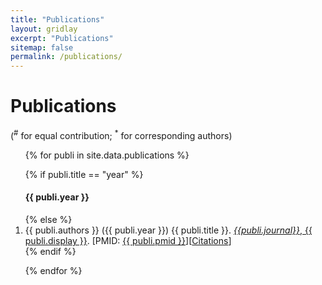 ```yaml
---
title: "Publications"
layout: gridlay
excerpt: "Publications"
sitemap: false
permalink: /publications/
---
```


# Publications

(<sup>#</sup> for equal contribution; <sup>\*</sup> for corresponding authors)

<ol>
{% for publi in site.data.publications %}

{% if publi.title == "year" %}
<h4>{{ publi.year }}</h4>
{% else %}
<li>{{ publi.authors }} ({{ publi.year }}) {{ publi.title }}. <a href="https://doi.org/{{ publi.doi }}"><i>{{publi.journal}}</i>, {{ publi.display }}</a>.
[PMID: <a href="https://www.ncbi.nlm.nih.gov/pubmed/{{ publi.pmid }}">{{ publi.pmid }}</a>][<a href="https://badge.dimensions.ai/details/doi/{{ publi.doi }}">Citations</a>]
</li>
{% endif %}

{% endfor %}
</ol>
